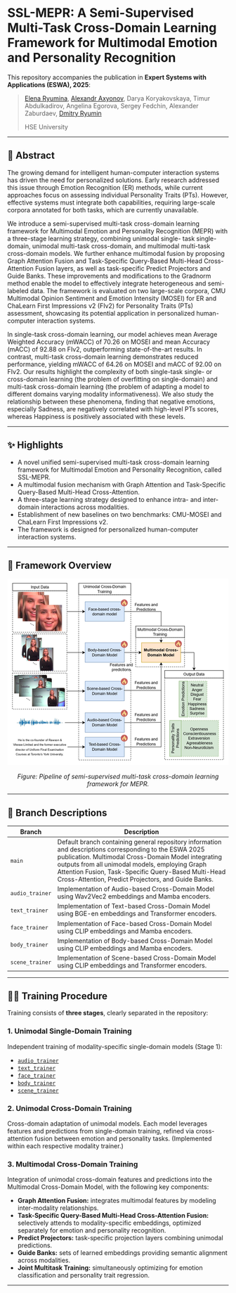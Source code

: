 # SSL-MEPR: A Semi-Supervised Multi-Task Cross-Domain Learning Framework for Multimodal Emotion and Personality Recognition

This repository accompanies the publication in **Expert Systems with Applications (ESWA), 2025**:

> [Elena Ryumina](https://scholar.google.com/citations?user=DOBkQssAAAAJ), [Alexandr Axyonov](https://scholar.google.com/citations?user=Hs95wd4AAAAJ), Darya Koryakovskaya, Timur Abdulkadirov, Angelina Egorova, Sergey Fedchin, Alexander Zaburdaev, [Dmitry Ryumin](https://scholar.google.com/citations?user=LrTIp5IAAAAJ)
>
> HSE University

---

## 🧠 Abstract

The growing demand for intelligent human-computer interaction systems has driven the need for personalized solutions. Early research addressed this issue through Emotion Recognition (ER) methods, while current approaches focus on assessing individual Personality Traits (PTs). However, effective systems must integrate both capabilities, requiring large-scale corpora annotated for both tasks, which are currently unavailable.

We introduce a semi-supervised multi-task cross-domain learning framework for Multimodal Emotion and Personality Recognition (MEPR) with a three-stage learning strategy, combining unimodal single- task single-domain, unimodal multi-task cross-domain, and multimodal multi-task cross-domain models. We further enhance multimodal fusion by proposing Graph Attention Fusion and Task-Specific Query-Based Multi-Head Cross-Attention Fusion layers, as well as task-specific Predict Projectors and Guide Banks. These improvements and modifications to the Gradnorm method enable the model to effectively integrate heterogeneous and semi-labeled data. The framework is evaluated on two large-scale corpora, CMU Multimodal Opinion Sentiment and Emotion Intensity (MOSEI) for ER and ChaLearn First Impressions v2 (FIv2) for Personality Traits (PTs) assessment, showcasing its potential application in personalized human-computer interaction systems.

In single-task cross-domain learning, our model achieves mean Average Weighted Accuracy (mWACC) of 70.26 on MOSEI and mean Accuracy (mACC) of 92.88 on FIv2, outperforming state-of-the-art results. In contrast, multi-task cross-domain learning demonstrates reduced performance, yielding mWACC of 64.26 on MOSEI and mACC of 92.00 on FIv2. Our results highlight the complexity of both single-task single- or cross-domain learning (the problem of overfitting on single-domain) and multi-task cross-domain learning (the problem of adapting a model to different domains varying modality informativeness). We also study the
relationship between these phenomena, finding that negative emotions, especially Sadness, are negatively correlated with high-level PTs scores, whereas Happiness is positively associated with these levels.

---

## ✨ Highlights

- A novel unified semi-supervised multi-task cross-domain learning framework for Multimodal Emotion and Personality Recognition, called SSL-MEPR.
- A multimodal fusion mechanism with Graph Attention and Task-Specific Query-Based Multi-Head Cross-Attention.
- A three-stage learning strategy designed to enhance intra- and inter-domain interactions across modalities.
- Establishment of new baselines on two benchmarks: CMU-MOSEI and ChaLearn First Impressions v2.
- The framework is designed for personalized human-computer interaction systems.

---

## 🧭 Framework Overview

![SSL-MEPR Pipeline](docs/pipeline.jpg)

<p align="center"><em> Figure: Pipeline of semi-supervised multi-task cross-domain learning framework for MEPR.</em></p>

---

## 🌳 Branch Descriptions

| Branch | Description |
|--------|-------------|
| `main` | Default branch containing general repository information and descriptions corresponding to the ESWA 2025 publication. Multimodal Cross-Domain Model integrating outputs from all unimodal models, employing Graph Attention Fusion, Task-Specific Query-Based Multi-Head Cross-Attention, Predict Projectors, and Guide Banks.|
| `audio_trainer` | Implementation of Audio-based Cross-Domain Model using Wav2Vec2 embeddings and Mamba encoders. |
| `text_trainer` | Implementation of Text-based Cross-Domain Model using BGE-en embeddings and Transformer encoders. |
| `face_trainer` | Implementation of Face-based Cross-Domain Model using CLIP embeddings and Mamba encoders. |
| `body_trainer` | Implementation of Body-based Cross-Domain Model using CLIP embeddings and Mamba encoders. |
| `scene_trainer` | Implementation of Scene-based Cross-Domain Model using CLIP embeddings and Transformer encoders. |

---

## 🏋️‍♂️ Training Procedure

Training consists of **three stages**, clearly separated in the repository:

### 1. **Unimodal Single-Domain Training**
Independent training of modality-specific single-domain models (Stage 1):

- [`audio_trainer`](https://github.com/LEYA-HSE/SSL-MEPR/tree/audio_trainer)
- [`text_trainer`](https://github.com/LEYA-HSE/SSL-MEPR/tree/text_trainer)
- [`face_trainer`](https://github.com/LEYA-HSE/SSL-MEPR/tree/face_trainer)
- [`body_trainer`](https://github.com/LEYA-HSE/SSL-MEPR/tree/body_trainer)
- [`scene_trainer`](https://github.com/LEYA-HSE/SSL-MEPR/tree/scene_trainer)

### 2. **Unimodal Cross-Domain Training**
Cross-domain adaptation of unimodal models. Each model leverages features and predictions from single-domain training, refined via cross-attention fusion between emotion and personality tasks. (Implemented within each respective modality trainer.)

### 3. **Multimodal Cross-Domain Training**
Integration of unimodal cross-domain features and predictions into the Multimodal Cross-Domain Model, with the following key components:

- **Graph Attention Fusion:** integrates multimodal features by modeling inter-modality relationships.
- **Task-Specific Query-Based Multi-Head Cross-Attention Fusion:** selectively attends to modality-specific embeddings, optimized separately for emotion and personality recognition.
- **Predict Projectors:** task-specific projection layers combining unimodal predictions.
- **Guide Banks:** sets of learned embeddings providing semantic alignment across modalities.
- **Joint Multitask Training:** simultaneously optimizing for emotion classification and personality trait regression.

---
